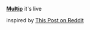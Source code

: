 **[Multip](https://sethp.cc/multip)**
it's live


inspired by [This Post on Reddit](https://www.reddit.com/r/oddlysatisfying/comments/8quwoo/drawing_digital_patterns/)
